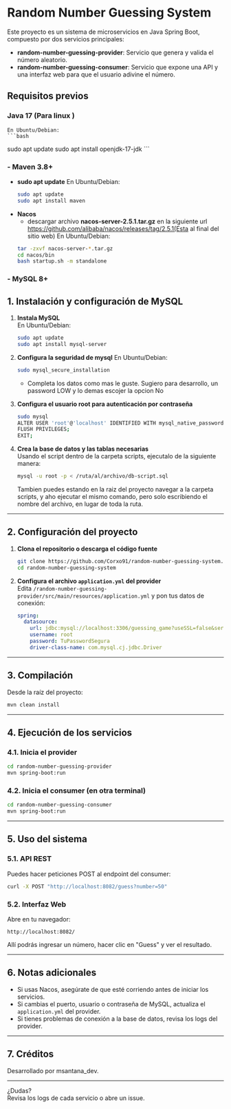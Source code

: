 # Random Number Guessing System

Este proyecto es un sistema de microservicios en Java Spring Boot, compuesto por dos servicios principales:

- **random-number-guessing-provider**: Servicio que genera y valida el número aleatorio.
- **random-number-guessing-consumer**: Servicio que expone una API y una interfaz web para que el usuario adivine el número.



## Requisitos previos

### **Java 17** (Para linux )
    En Ubuntu/Debian:
    ```bash
   sudo apt update
   sudo apt install openjdk-17-jdk
    ```
### - **Maven 3.8+**
- **sudo apt update**
    En Ubuntu/Debian:
    ```bash
   sudo apt update
   sudo apt install maven
    ```
- **Nacos**
    - descargar archivo **nacos-server-2.5.1.tar.gz** en la siguiente url https://github.com/alibaba/nacos/releases/tag/2.5.1(Esta al final del sitio web)
    En Ubuntu/Debian:
    ```bash
   tar -zxvf nacos-server-*.tar.gz
   cd nacos/bin
   bash startup.sh -m standalone
    ```
### - **MySQL 8+**

## 1. Instalación y configuración de MySQL

1. **Instala MySQL**  
   En Ubuntu/Debian:
   ```bash
   sudo apt update
   sudo apt install mysql-server
   ```

2. **Configura la seguridad de mysql**
    En Ubuntu/Debian:
    ```bash
    sudo mysql_secure_installation
    ```
    - Completa los datos como mas le guste. Sugiero para desarrollo, un password LOW y lo demas escojer la opcion No
  

3. **Configura el usuario root para autenticación por contraseña**  
   ```bash
   sudo mysql
   ALTER USER 'root'@'localhost' IDENTIFIED WITH mysql_native_password BY 'TuPasswordSegura';
   FLUSH PRIVILEGES;
   EXIT;
   ```

4. **Crea la base de datos y las tablas necesarias**  
  Usando el script dentro de la carpeta scripts, ejecutalo de la siguiente manera:
   ```bash
   mysql -u root -p < /ruta/al/archivo/db-script.sql
   ```
   Tambien puedes estando en la raiz del proyecto navegar a la carpeta scripts, y aho ejecutar el mismo comando, pero solo escribiendo el nombre del archivo, en lugar de toda la ruta.

---

## 2. Configuración del proyecto

1. **Clona el repositorio o descarga el código fuente**  
   ```bash
   git clone https://github.com/Corxo91/random-number-guessing-system.git
   cd random-number-guessing-system
   ```

2. **Configura el archivo `application.yml` del provider**  
   Edita `/random-number-guessing-provider/src/main/resources/application.yml` y pon tus datos de conexión:
   ```yaml
   spring:
     datasource:
       url: jdbc:mysql://localhost:3306/guessing_game?useSSL=false&serverTimezone=UTC
       username: root
       password: TuPasswordSegura
       driver-class-name: com.mysql.cj.jdbc.Driver
   ```

---

## 3. Compilación

Desde la raíz del proyecto:
```bash
mvn clean install
```

---

## 4. Ejecución de los servicios

### 4.1. Inicia el provider

```bash
cd random-number-guessing-provider
mvn spring-boot:run
```

### 4.2. Inicia el consumer (en otra terminal)

```bash
cd random-number-guessing-consumer
mvn spring-boot:run
```

---

## 5. Uso del sistema

### 5.1. API REST

Puedes hacer peticiones POST al endpoint del consumer:
```bash
curl -X POST "http://localhost:8082/guess?number=50"
```

### 5.2. Interfaz Web

Abre en tu navegador:
```
http://localhost:8082/
```
Allí podrás ingresar un número, hacer clic en "Guess" y ver el resultado.

---

## 6. Notas adicionales

- Si usas Nacos, asegúrate de que esté corriendo antes de iniciar los servicios.
- Si cambias el puerto, usuario o contraseña de MySQL, actualiza el `application.yml` del provider.
- Si tienes problemas de conexión a la base de datos, revisa los logs del provider.

---

## 7. Créditos

Desarrollado por msantana_dev.

---

¿Dudas?  
Revisa los logs de cada servicio o abre un issue.